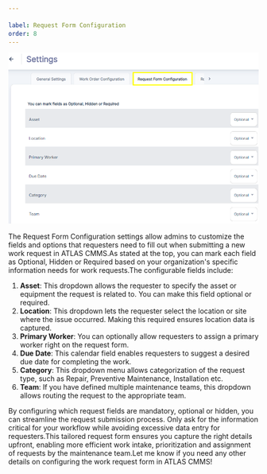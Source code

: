 ```yaml
---

label: Request Form Configuration
order: 8
---
```

![](../../static/img/image22.png)

The Request Form Configuration settings allow admins to customize the fields and options that requesters need to fill out when submitting a new work request in ATLAS CMMS.As stated at the top, you can mark each field as Optional, Hidden or Required based on your organization's specific information needs for work requests.The configurable fields include:

1. __Asset__: This dropdown allows the requester to specify the asset or equipment the request is related to. You can make this field optional or required.
2. __Location__: This dropdown lets the requester select the location or site where the issue occurred. Making this required ensures location data is captured.
3. __Primary Worker__: You can optionally allow requesters to assign a primary worker right on the request form.
4. __Due Date__: This calendar field enables requesters to suggest a desired due date for completing the work.
5. __Category__: This dropdown menu allows categorization of the request type, such as Repair, Preventive Maintenance, Installation etc.
6. __Team__: If you have defined multiple maintenance teams, this dropdown allows routing the request to the appropriate team.

By configuring which request fields are mandatory, optional or hidden, you can streamline the request submission process. Only ask for the information critical for your workflow while avoiding excessive data entry for requesters.This tailored request form ensures you capture the right details upfront, enabling more efficient work intake, prioritization and assignment of requests by the maintenance team.Let me know if you need any other details on configuring the work request form in ATLAS CMMS\!
